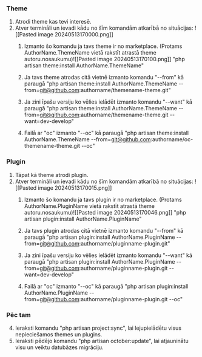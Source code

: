 ### Theme
1. Atrodi theme kas tevi interesē.
2. Atver termināli un ievadi kādu no šīm komandām atkarībā no situācijas:
![[Pasted image 20240513170000.png]]
    1) Izmanto šo komandu ja tavs theme ir no marketplace. (Protams AuthorName.ThemeName vietā rakstīt atrastā theme autoru.nosaukumu)![[Pasted image 20240513170100.png]]
	"php artisan theme:install AuthorName.ThemeName"

    2) Ja tavs theme atrodas citā vietnē izmanto komandu "--from" kā paraugā
    "php artisan theme:install AuthorName.ThemeName --from=git@github.com:authorname/themename-theme.git"

    3) Ja zini īpašu versiju ko vēlies ielādēt izmanto komandu "--want" kā paraugā
    "php artisan theme:install AuthorName.ThemeName --from=git@github.com:authorname/themename-theme.git --want=dev-develop"

    4) Failā ar "oc" izmanto "--oc" kā paraugā
    "php artisan theme:install AuthorName.ThemeName --from=git@github.com:authorname/oc-themename-theme.git --oc"

### Plugin
1. Tāpat kā theme atrodi plugin.
2. Atver termināli un ievadi kādu no šīm komandām atkarībā no situācijas:
![[Pasted image 20240513170015.png]]
    1) Izmanto šo komandu ja tavs plugin ir no marketplace. (Protams AuthorName.PluginName vietā rakstīt atrastā theme autoru.nosaukumu)![[Pasted image 20240513170046.png]]
    "php artisan plugin:install AuthorName.PluginName"

    2) Ja tavs plugin atrodas citā vietnē izmanto komandu "--from" kā paraugā
    "php artisan plugin:install AuthorName.PluginName --from=git@github.com:authorname/pluginname-plugin.git"

    3) Ja zini īpašu versiju ko vēlies ielādēt izmanto komandu "--want" kā paraugā
    "php artisan plugin:install AuthorName.PluginName --from=git@github.com:authorname/pluginname-plugin.git --want=dev-develop"

    4) Failā ar "oc" izmanto "--oc" kā paraugā
    "php artisan plugin:install AuthorName.PluginName --from=git@github.com:authorname/pluginname-plugin.git --oc"
    
### Pēc tam
4. Ieraksti komandu "php artisan project:sync", lai lejupielādētu visus nepieciešamos themes un plugins.
5.  Ieraksti pēdējo komandu "php artisan october:update", lai atjauninātu visu un veiktu datubāzes migrāciju.